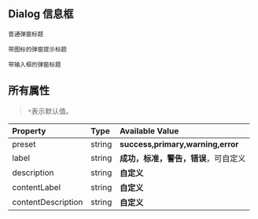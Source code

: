 ## Dialog 信息框

`普通弹窗标题`
<example-board :component="DialogCustom" :source="DialogCustomSource"></example-board>

`带图标的弹窗提示标题`
<example-board :component="DialogBasic" :source="DialogBasicSource"></example-board>

`带输入框的弹窗标题`
<example-board :component="DialogInputBasic" :source="DialogInputBasicSource"></example-board>

## 所有属性

> `*`表示默认值。

| Property           | Type   | Available Value                      |
| :----------------- | :----- | :----------------------------------- |
| preset             | string | **success,primary,warning,error**    |
| label              | string | **成功，标准，警告，错误**，可自定义 |
| description        | string | **自定义**                           |
| contentLabel       | string | **自定义**                           |
| contentDescription | string | **自定义**                           |

<script>

import DialogCustom from 'docs/examples/other/dialog/dialogCustom'
import DialogCustomSource from 'docs/examples/other/dialog/dialogCustom.txt'
import DialogBasic from 'docs/examples/other/dialog/dialogBasic'
import DialogBasicSource from 'docs/examples/other/dialog/dialogBasic.txt'
import DialogInputBasic from 'docs/examples/other/dialog/dialogInputBasic'
import DialogInputBasicSource from 'docs/examples/other/dialog/dialogInputBasic.txt'

export default {
  data(){
    return{
      DialogCustom,
      DialogCustomSource,
      DialogBasic,
      DialogBasicSource,
      DialogInputBasic,
      DialogInputBasicSource
    }
  }
}
</script>
